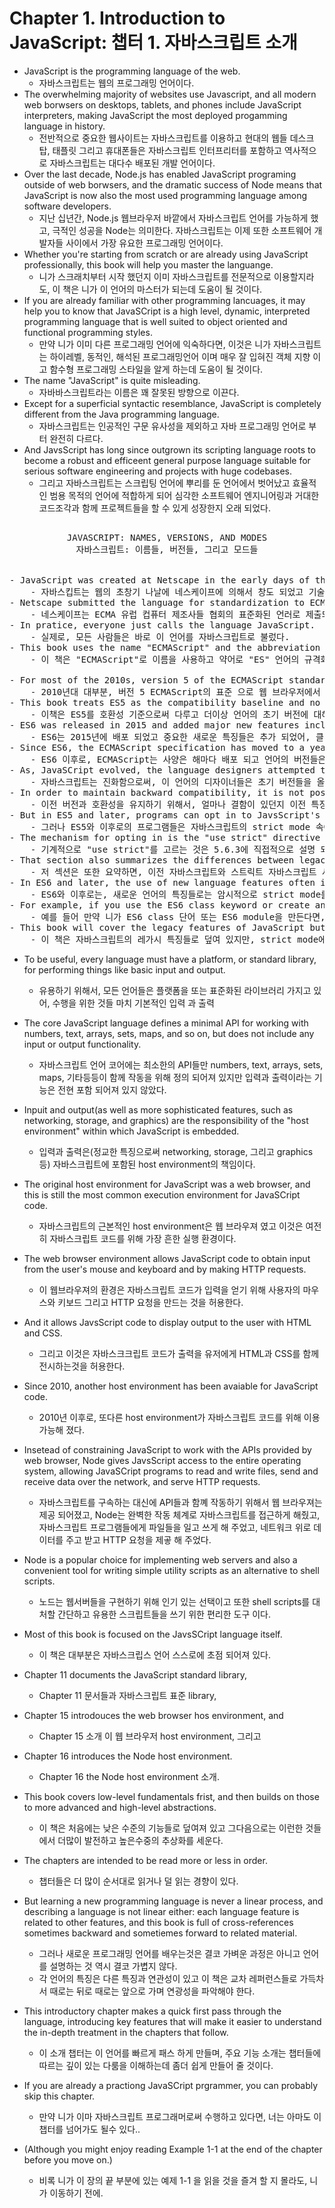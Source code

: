 # Chapter 1. Introduction to JavaScript: 챕터 1. 자바스크립트 소개
- JavaScript is the programming language of the web.
    - 자바스크립트는 웹의 프로그래밍 언어이다.
- The overwhelming majority of websites use Javascript, and all modern web borwsers on desktops, tablets, and phones include JavaScript interpreters, making JavaScript the most deployed progamming language in history.
    - 전반적으로 중요한 웹사이트는 자바스크립트를 이용하고 현대의 웹들 데스크탑, 태플릿 그리고 휴대폰들은 자바스크립트 인터프리터를 포함하고 역사적으로 자바스크립트는 대다수 배포된 개발 언어이다.
- Over the last decade, Node.js has enabled JavaScript programing outside of web borwsers, and the dramatic success of Node means that JavaScript is now also the most used programming language among software developers.
    - 지난 십년간, Node.js 웹브라우저 바깥에서 자바스크립트 언어를 가능하게 했고, 극적인 성공을  Node는 의미한다. 자바스크립트는 이제 또한 소프트웨어 개발자들 사이에서 가장 유요한 프로그래밍 언어이다. 
- Whether you're starting from scratch or are already using JavaScript professionally, this book will help you master the languange.
    - 니가 스크래치부터 시작 했던지 이미 자바스크립트를 전문적으로 이용할지라도, 이 책은 니가 이 언어의 마스터가 되는데 도움이 될 것이다.
- If you are already familiar with other programming lancuages, it may help you to know that JavaSCript is a high level, dynamic, interpreted programming language that is well suited to object oriented and functional programming styles.
    - 만약 니가 이미 다른 프로그래밍 언어에 익숙하다면, 이것은 니가 자바스크립트는 하이레벨, 동적인, 해석된 프로그래밍언어 이며  매우 잘 입혀진 객체 지향 이고 함수형 프로그래밍 스타일을 알게 하는데 도움이 될 것이다.
- The name "JavaScript" is quite misleading.
    - 자바바스크립트라는 이름은 꽤 잘못된 방향으로 이끈다.
- Except for a superficial syntactic resemblance, JavaScript is completely different from the Java programming language.
    - 자바스크립트는 인공적인 구문 유사성을 제외하고 자바 프로그래밍 언어로 부터 완전히 다르다.
- And JavsScript has long since outgrown its scripting language roots to become a robust and efficeent general purpose language suitable for serious software engineering and projects with huge codebases. 
    - 그리고 자바스크립트는 스크립팅 언어에 뿌리를 둔 언어에서 벗어났고 효율적인 범용 목적의 언어에 적합하게 되어 심각한 소프트웨어 엔지니어링과 거대한 코드조각과 함께 프로젝트들을 할 수 있게 성장한지 오래 되었다.
<pre>
 <center>JAVASCRIPT: NAMES, VERSIONS, AND MODES
자바스크립트: 이름들, 버전들, 그리고 모드들
 </center>
- JavaScript was created at Netscape in the early days of the web, and technically, "JavaScript" is a trademark licensed from Sun Microsystems (now Oracle) used to describe Netscape's (now Mozilla's) implementation of the language.
    - 자바스킵트는 웹의 초창기 나날에 네스케이프에 의해서 창도 되었고 기술적으로, 자바스크립트는 썬 마이크로시스템즈(이제는 오라클) 네스케이프(이제는 모질라)로 언어를 구현시키는데 트레이드 마크로 사용되었다.
- Netscape submitted the language for standardization to ECMA the European Computer Manufacturer's Association and beacuse of trademark issues, the standrdized version of the language was stuck with the awkaward name "ECMAScript."
    - 네스케이프는 ECMA 유럽 컵퓨터 제조사들 협회의 표준화된 언러로 제출되었고 왜냐하면 트레이드 마크 문제로, 표준화된 버전의 언어의 이름은 어색한 ECMAScript로 되었다.
- In pratice, everyone just calls the language JavaScript. 
    - 실제로, 모든 사람들은 바로 이 언어를 자바스크립트로 불렀다.
- This book uses the name "ECMAScript" and the abbreviation "ES" to refer to the language standard and to versions of that standard. 
    - 이 책은 "ECMAScript"로 이름을 사용하고 약어로 "ES" 언어의 규격화를 나타 내고 해당 표준의 버전이다.

- For most of the 2010s, version 5 of the ECMAScript standard has been supported by web browsers.
    - 2010년대 대부분, 버전 5 ECMAScript의 표준 으로 웹 브라우저에서 지원 되어졌었다.
- This book treats ES5 as the compatibility baseline and no longer discusses eariler versions of the lanuage. 
    - 이책은 ES5를 호환성 기준으로써 다루고 더이상 언어의 초기 버전에 대해서 토론하지 않을 것이다.
- ES6 was released in 2015 and added major new features including class and module syntax that changed JavaScript from scripting language into a serious, general-purpose language suitable for large scale software engineering.
    - ES6는 2015년에 배포 되었고 중요한 새로운 특징들은 추가 되었어, 클래스와 모듈 syntax등을 포함하여 이러한 것들이 자바스크립트를 스크립팅 언어에서 진지하게 일반적인 목적의 언어에 적합한 소프트웨어 엔지니어를 위해 변화되었어.
- Since ES6, the ECMAScript specification has moved to a yearly release cadence, and versions of the language ES2016, ES2017, ES2018, ES2019, and ES2020 are now idetified by year of relaease.
    - ES6 이후로, ECMAScript는 사양은 해마다 배포 되고 언어의 버전들은 ES2016, ES2017, ES2018, ES2019, and ES2020 해마다 배포함으로써 식별되어졌어.
- As, JavaSCript evolved, the language designers attempted to correct flaws in the early (pre-ES5) versions.
    - 자바스크립트는 진화함으로써, 이 언어의 디자이너들은 초기 버전들을 올바른 방향으로 흐르게 시도 되어졌어.
- In order to maintain backward compatibility, it is not possible to remove legacy features, no matter how flawed.
    - 이전 버전과 호환성을 유지하기 위해서, 얼마나 결함이 있던지 이전 특징들을 지우지 않아도 가능하지 않았어.
- But in ES5 and later, programs can opt in to JavsScript's srict mode in which a number of early language mistakes have been corrected. 
    - 그러나 ES5와 이후로의 프로그램들은 자바스크립트의 strict mode 속에서는 초기 언어의 실수들은 수정되어졌어.
- The mechanism for opting in is the "use strict" directive described in 5.6.3 
    - 기계적으로 "use strict"를 고르는 것은 5.6.3에 직접적으로 설명 되어져 있어.
- That section also summarizes the differences between legacy JavaScript and strict JavaScript.
    - 저 섹션은 또한 요약하면, 이전 자바스크립트와 스트릭트 자바스크립트 사이의 차이들이야.
- In ES6 and later, the use of new language features often implicitly invokes strict mode.
    - ES6와 이후로는, 새로운 언어의 특징들로는 암시적으로 strict mode를 호출해서 사용해.
- For example, if you use the ES6 class keyword or create an ES6 module, then all the code within the class or module is automatically strict, and the old, flawed features are not avilable in those context.
    - 예를 들어 만약 니가 ES6 class 단어 또는 ES6 module을 만든다면, 모든 코드들은 class 또는 모듈 안에서 자동적으로 strict 되고 오래된, 결함이 있는 특징들은 이들의 문맥 안에서는 이용이 가능하지 않아.
- This book will cover the legacy features of JavaScript but is careful to point out that thet are not available in strict mode.
    - 이 책은 자바스크립트의 레가시 특징들로 덮여 있지만, strict mode에서는 이용이 가능하지 않다는 점을 주의해.
</pre>
- To be useful, every language must have a platform, or standard library, for performing things like basic input and output.
    - 유용하기 위해서, 모든 언어들은 플랫폼을 또는 표준화된 라이브러리 가지고 있어, 수행을 위한 것들 마치 기본적인 입력 과 출력 
- The core JavaScript language defines a minimal API for working with numbers, text, arrays, sets, maps, and so on, but does not include any input or output functionality.
    - 자바스크립트 언어 코어에는 최소한의 API들만 numbers, text, arrays, sets, maps, 기타등등이 함께 작동을 위해 정의 되어져 있지만 입력과 출력이라는 기능은 전현 포함 되어져 있지 않았다.
- Inpuit and output(as well as more sophisticated features, such as networking, storage, and graphics) are the responsibility of the "host environment" within which JavaScript is embedded.
    - 입력과 출력은(정교한 특징으로써 networking, storage, 그리고 graphics 등) 자바스크립트에 포함된 host environment의 책임이다.
- The original host environment for JavaScript was a web browser, and this is still the most common execution environment for JavaSCript code.
    - 자바스크립트의 근본적인 host environment은 웹 브라우져 였고 이것은 여전히 자바스크립트 코드를 위해 가장 흔한 실행 환경이다.
- The web browser environment allows JavaScript code to obtain input from the user's mouse and keyboard and by making HTTP requests.
    - 이 웹브라우져의 환경은 자바스크립트 코드가 입력을 얻기 위해 사용자의 마우스와 키보드 그리고 HTTP 요청을 만드는 것을 허용한다.
- And it allows JavsScript code to display output to the user with HTML and CSS.
    - 그리고 이것은 자바스크크립트 코드가 출력을 유저에게 HTML과 CSS를 함께 전시하는것을 허용한다.
- Since 2010, another host environment has been avaiable for JavaScript code.
    - 2010년 이후로, 또다른 host environment가 자바스크립트 코드를 위해 이용 가능해 졌다.
-  Insetead of constraining JavaScript to work with the APIs provided by web browser, Node gives JavsScript access to the entire operating system, allowing JavaSCript programs to read and write files, send and receive data over the network, and serve HTTP requests.
    -  자바스크립트를 구속하는 대신에 API들과 함꼐 작동하기 위해서 웹 브라우져는 제공 되어졌고, Node는 완벽한 작동 체계로 자바스크립트를 접근하게 해줬고, 자바스크립트 프로그램들에게 파일들을 일고 쓰게 해 주었고, 네트워크 위로 데이터를 주고 받고 HTTP 요청을 제곻 해 주었다.
- Node is a popular choice for implementing web servers and also a convenient tool for writing simple utility scripts as an alternative to shell scripts.
    - 노드는 웹서버들을 구현하기 위해 인기 있는 선택이고  또한  shell scripts를 대처할 간단하고 유용한 스크립트들을 쓰기 위한 편리한 도구 이다.

- Most of this book is focused on the JavsSCript language itself.
    - 이 책은 대부분은 자바스크립스 언어 스스로에 초점 되어져 있다.
- Chapter 11 documents the JavaScript standard library,
    - Chapter 11 문서들과 자바스크립트 표준 library,
- Chapter 15 introdouces the web browser hos environment, and
    - Chapter 15 소개 이 웹 브라우저 host environment, 그리고
- Chapter 16 introduces the Node host environment.
    - Chapter 16 the Node host environment 소개.

- This book covers low-level fundamentals frist, and then builds on those to more advanced and high-level abstractions.
    - 이 책은 처음에는 낮은 수준의 기능들로 덮여져 있고 그다음으로는 이런한 것들에서 더많이 발전하고 높은수중의 추상화를 세운다.
- The chapters are intended to be read more or less in order.
    - 챕터들은 더 많이 순서대로 읽거나 덜 읽는 경향이 있다.
- But learning a new programming language is never a linear process, and describing a language is not linear either: each language feature is related to other features, and this book is full of cross-references sometimes backward and sometiemes forward to related material.
    - 그러나 새로운 프로그래밍 언어를 배우는것은 결코 가벼운 과정은 아니고 언어를 설명하는 것 역시 결코 가볍지 않다.
    - 각 언어의 특징은 다른 특징과 연관성이 있고 이 책은 교차 레퍼런스들로 가득차서 때로는 뒤로 때로는 앞으로 가며 연광성을 파악해야 한다.
- This introductory chapter makes a quick first pass through the language, introducing key features that will make it easier to understand the in-depth treatment in the chapters that follow.
    - 이 소개 챕터는 이 언어를 빠르게 패스 하게 만들며, 주요 기능 소개는 챕터들에 따르는 깊이 있는 다룸을 이해하는데 좀더 쉽게 만들어 줄 것이다.
- If you are already a practiong JavaSCript prgrammer, you can probably skip this chapter.
    - 만약 니가 이마 자바스크립트 프로그래머로써 수행하고 있다면, 너는 아마도 이 챕터를 넘어가도 될수 있다..
- (Although you might enjoy reading Example 1-1 at the end of the chapter before you move on.)
    - 비록 니가 이 장의 끝 부분에 있는 예제 1-1 을 읽을 것을 즐겨 할 지 몰라도, 니가 이동하기 전에.


